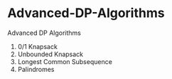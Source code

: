 # Advanced-DP-Algorithms
Advanced DP Algorithms
1. 0/1 Knapsack
2. Unbounded Knapsack
3. Longest Common Subsequence
4. Palindromes
